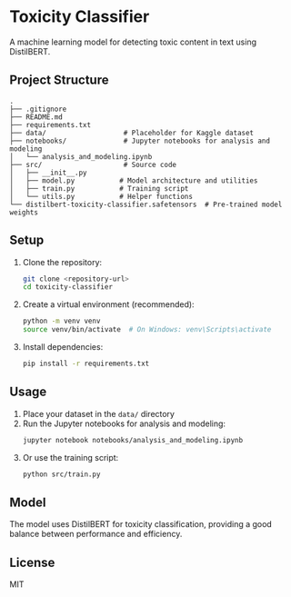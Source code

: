 # Toxicity Classifier

A machine learning model for detecting toxic content in text using DistilBERT.

## Project Structure

```
.
├── .gitignore
├── README.md
├── requirements.txt
├── data/                   # Placeholder for Kaggle dataset
├── notebooks/              # Jupyter notebooks for analysis and modeling
│   └── analysis_and_modeling.ipynb
├── src/                    # Source code
│   ├── __init__.py
│   ├── model.py           # Model architecture and utilities
│   ├── train.py           # Training script
│   └── utils.py           # Helper functions
└── distilbert-toxicity-classifier.safetensors  # Pre-trained model weights
```

## Setup

1. Clone the repository:
   ```bash
   git clone <repository-url>
   cd toxicity-classifier
   ```

2. Create a virtual environment (recommended):
   ```bash
   python -m venv venv
   source venv/bin/activate  # On Windows: venv\Scripts\activate
   ```

3. Install dependencies:
   ```bash
   pip install -r requirements.txt
   ```

## Usage

1. Place your dataset in the `data/` directory
2. Run the Jupyter notebooks for analysis and modeling:
   ```bash
   jupyter notebook notebooks/analysis_and_modeling.ipynb
   ```
3. Or use the training script:
   ```bash
   python src/train.py
   ```

## Model

The model uses DistilBERT for toxicity classification, providing a good balance between performance and efficiency.

## License

MIT
